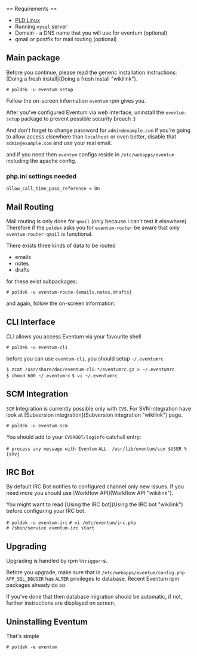 == Requirements ==

-   [PLD Linux](http://www.pld-linux.org/)
-   Running `mysql` server
-   Domain - a DNS name that you will use for eventum (optional)
-   qmail or postfix for mail routing (optional)

Main package
------------

Before you continue, please read the generic installation instructions: [Doing a fresh install](Doing a fresh install "wikilink").

`# poldek -u eventum-setup`

Follow the on-screen information `eventum` rpm gives you.

After you've configured Eventum via web interface, uninstall the `eventum-setup` package to prevent possible security breach :)

And don't forget to change password for `admin@example.com` if you're going to allow access elsewhere than `localhost` or even better, disable that `admin@example.com` and use your real email.

and if you need then `eventum` configs reside in `/etc/webapps/eventum` including the apache config.

### php.ini settings needed

`allow_call_time_pass_reference = On`

Mail Routing
------------

Mail routing is only done for `qmail` (only because i can't test it elsewhere). Therefore if the `poldek` asks you for `eventum-router` be aware that only `eventum-router-qmail` is functional.

There exists three kinds of data to be routed

-   emails
-   notes
-   drafts

for these exist subpackages:

`# poldek -u eventum-route-{emails,notes,drafts}`

and again, follow the on-screen information.

CLI Interface
-------------

CLI allows you access Eventum via your favourite shell

`# poldek -u eventum-cli`

before you can use `eventum-cli`, you should setup `~/.eventumrc`

`$ zcat /usr/share/doc/eventum-cli-*/eventumrc.gz > ~/.eventumrc`
`$ chmod 600 ~/.eventumrc`
`$ vi ~/.eventumrc`

SCM Integration
---------------

`SCM` Integration is currently possible only with `CVS`. For SVN integration have look at [Subversion integration](Subversion integration "wikilink") page.

`# poldek -u eventum-scm`

You should add to your `CVSROOT/loginfo` catchall entry:

`# process any message with Eventum`
`ALL  /usr/lib/eventum/scm $USER %{sVv}`

IRC Bot
-------

By default IRC Bot notifies to configured channel only new issues. If you need more you should use [Workflow API](Workflow API "wikilink").

You might want to read [Using the IRC bot](Using the IRC bot "wikilink") before configuring your IRC bot.

`# poldek -u eventum-irc`
`# vi /etc/eventum/irc.php`
`# /sbin/service eventum-irc start`

Upgrading
---------

Upgrading is handled by rpm `%trigger`-s.

Before you upgrade, make sure that in `/etc/webapps/eventum/config.php` `APP_SQL_DBUSER` has `ALTER` privileges to database. Recent Eventum rpm packages already do so.

If you've done that then database migration should be automatic, if not, further instructions are displayed on screen.

Uninstalling Eventum
--------------------

That's simple

`# poldek -e eventum`